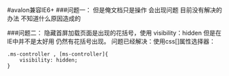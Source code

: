 ﻿

#avalon兼容IE6+
###问题一： 
    但是俺文档只是操作 会出现问题 目前没有解决的办法 不知道什么原因造成的

###问题二： 
    隐藏首屏加载页面是出现的花括号，使用 visibility：hidden 但是在IE中并不是太好用 仍然有花括号出现。
    问题已经解决：使用css[]属性选择器：

    .ms-controller , [ms-controller]{
        visibility: hidden;
    }

